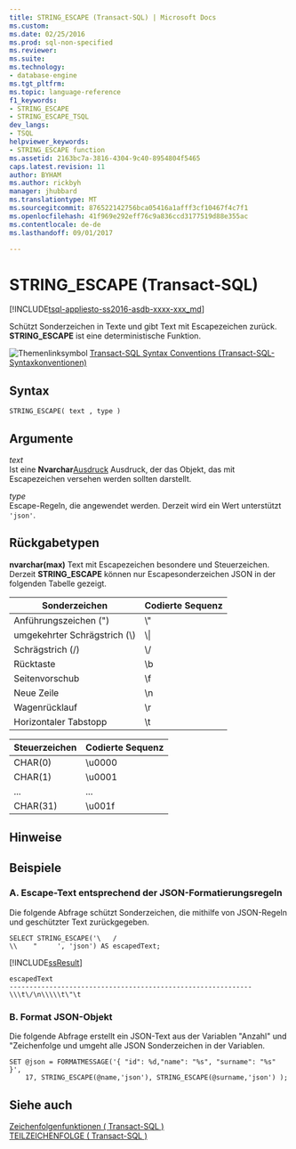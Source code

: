 ```yaml
---
title: STRING_ESCAPE (Transact-SQL) | Microsoft Docs
ms.custom: 
ms.date: 02/25/2016
ms.prod: sql-non-specified
ms.reviewer: 
ms.suite: 
ms.technology:
- database-engine
ms.tgt_pltfrm: 
ms.topic: language-reference
f1_keywords:
- STRING_ESCAPE
- STRING_ESCAPE_TSQL
dev_langs:
- TSQL
helpviewer_keywords:
- STRING_ESCAPE function
ms.assetid: 2163bc7a-3816-4304-9c40-8954804f5465
caps.latest.revision: 11
author: BYHAM
ms.author: rickbyh
manager: jhubbard
ms.translationtype: MT
ms.sourcegitcommit: 876522142756bca05416a1afff3cf10467f4c7f1
ms.openlocfilehash: 41f969e292eff76c9a836ccd3177519d88e355ac
ms.contentlocale: de-de
ms.lasthandoff: 09/01/2017

---
```

# <a name="stringescape-transact-sql"></a>STRING_ESCAPE (Transact-SQL)
[!INCLUDE[tsql-appliesto-ss2016-asdb-xxxx-xxx_md](../../includes/tsql-appliesto-ss2016-asdb-xxxx-xxx-md.md)]

  Schützt Sonderzeichen in Texte und gibt Text mit Escapezeichen zurück. **STRING_ESCAPE** ist eine deterministische Funktion.  
  
 ![Themenlinksymbol](../../database-engine/configure-windows/media/topic-link.gif "Topic link icon") [Transact-SQL Syntax Conventions (Transact-SQL-Syntaxkonventionen)](../../t-sql/language-elements/transact-sql-syntax-conventions-transact-sql.md)  
  
## <a name="syntax"></a>Syntax  
  
```  
STRING_ESCAPE( text , type )  
```  
  
## <a name="arguments"></a>Argumente  
 *text*  
 Ist eine **Nvarchar**[Ausdruck](../../t-sql/language-elements/expressions-transact-sql.md) Ausdruck, der das Objekt, das mit Escapezeichen versehen werden sollten darstellt.  
  
 *type*  
 Escape-Regeln, die angewendet werden. Derzeit wird ein Wert unterstützt `'json'`.  
  
## <a name="return-types"></a>Rückgabetypen  
 **nvarchar(max)** Text mit Escapezeichen besondere und Steuerzeichen. Derzeit **STRING_ESCAPE** können nur Escapesonderzeichen JSON in der folgenden Tabelle gezeigt.  
  
|Sonderzeichen|Codierte Sequenz|  
|-----------------------|----------------------|  
|Anführungszeichen (")|\\"|  
|umgekehrter Schrägstrich (\\)|\\\|  
|Schrägstrich (/)|\\/|  
|Rücktaste|\b|  
|Seitenvorschub|\f|  
|Neue Zeile|\n|  
|Wagenrücklauf|\r|  
|Horizontaler Tabstopp|\t|  
  
|Steuerzeichen|Codierte Sequenz|  
|-----------------------|----------------------|  
|CHAR(0)|\u0000|  
|CHAR(1)|\u0001|  
|...|...|  
|CHAR(31)|\u001f|  
  
## <a name="remarks"></a>Hinweise  
  
## <a name="examples"></a>Beispiele  
  
### <a name="a--escape-text-according-to-the-json-formatting-rules"></a>A.  Escape-Text entsprechend der JSON-Formatierungsregeln  
 Die folgende Abfrage schützt Sonderzeichen, die mithilfe von JSON-Regeln und geschützter Text zurückgegeben.  
  
```  
SELECT STRING_ESCAPE('\   /  
\\    "     ', 'json') AS escapedText;  
```  
  
 [!INCLUDE[ssResult](../../includes/ssresult-md.md)]  
  
 ```
escapedText  
-------------------------------------------------------------  
\\\t\/\n\\\\\t\"\t
```  
  
### <a name="b-format-json-object"></a>B. Format JSON-Objekt  
 Die folgende Abfrage erstellt ein JSON-Text aus der Variablen "Anzahl" und "Zeichenfolge und umgeht alle JSON Sonderzeichen in der Variablen.  
  
```  
SET @json = FORMATMESSAGE('{ "id": %d,"name": "%s", "surname": "%s" }',   
    17, STRING_ESCAPE(@name,'json'), STRING_ESCAPE(@surname,'json') );  
```  
  
## <a name="see-also"></a>Siehe auch  
 [Zeichenfolgenfunktionen &#40; Transact-SQL &#41;](../../t-sql/functions/string-functions-transact-sql.md)   
 [TEILZEICHENFOLGE &#40; Transact-SQL &#41;](../../t-sql/functions/substring-transact-sql.md)  
  
  


